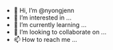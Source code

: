 - 👋 Hi, I’m @nyongjenn
- 👀 I’m interested in ...
- 🌱 I’m currently learning ...
- 💞️ I’m looking to collaborate on ...
- 📫 How to reach me ...

<!---
nyongjenn/nyongjenn is a ✨ special ✨ repository because its `README.md` (this file) appears on your GitHub profile.
You can click the Preview link to take a look at your changes.
--->
